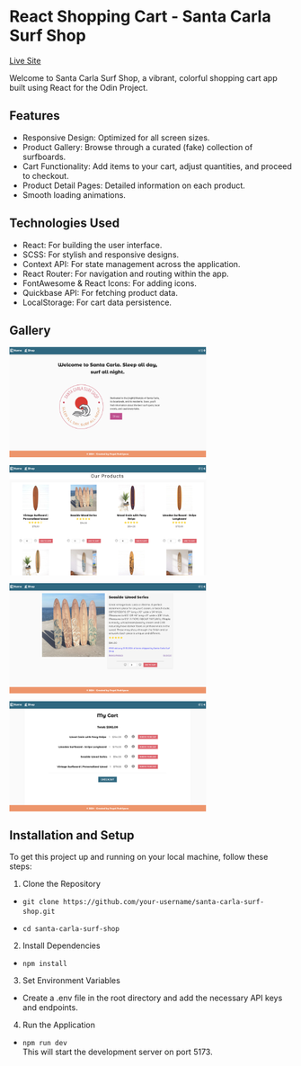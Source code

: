 # React Shopping Cart - Santa Carla Surf Shop

<div style="display: flex; justify-content: flex-start;">
  <div>
  </div>
  <div>
  <a href="https://santa-carla-surf.pages.dev/" target="_blank">Live Site</a>
  </div>
</div>

Welcome to Santa Carla Surf Shop, a vibrant, colorful shopping cart app built using React for the Odin Project.

## Features

- Responsive Design: Optimized for all screen sizes.
- Product Gallery: Browse through a curated (fake) collection of surfboards.
- Cart Functionality: Add items to your cart, adjust quantities, and proceed to checkout.
- Product Detail Pages: Detailed information on each product.
- Smooth loading animations.

## Technologies Used

- React: For building the user interface.
- SCSS: For stylish and responsive designs.
- Context API: For state management across the application.
- React Router: For navigation and routing within the app.
- FontAwesome & React Icons: For adding icons.
- Quickbase API: For fetching product data.
- LocalStorage: For cart data persistence.

## Gallery

<div style='display:flex;flex-wrap:wrap;gap:1em;'>
<img src="./src/assets/images/homepage.png"
     alt="Home page screenshot"
     style="width:350px;height:196px;" />
<img src="./src/assets/images/shop.png"
     alt="Shop page screenshot"
     style="width:350px;height:196px;" />
<img src="./src/assets/images/detail.png"
     alt="Detail page screenshot"
     style="width:350px;height:196px;" />
<img src="./src/assets/images/cart.png"
     alt="Cart screenshot"
     style="width:350px;height:196px;" />
</div>

## Installation and Setup

To get this project up and running on your local machine, follow these steps:

1. Clone the Repository

- `git clone https://github.com/your-username/santa-carla-surf-shop.git`

- `cd santa-carla-surf-shop`

2. Install Dependencies

- `npm install`

3. Set Environment Variables

- Create a .env file in the root directory and add the necessary API keys and endpoints.

4. Run the Application

- `npm run dev`\
  This will start the development server on port 5173.

